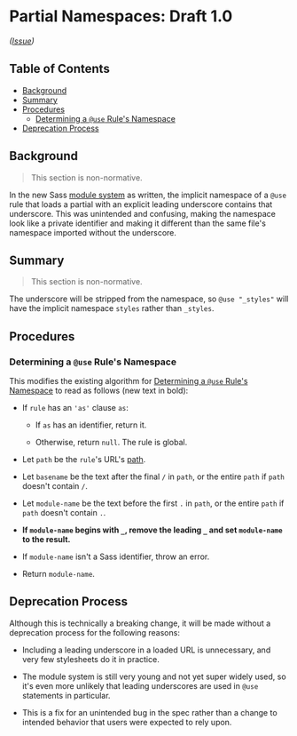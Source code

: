 # Partial Namespaces: Draft 1.0

*([Issue](https://github.com/sass/sass/issues/2800))*

## Table of Contents

* [Background](#background)
* [Summary](#summary)
* [Procedures](#procedures)
  * [Determining a `@use` Rule's Namespace](#determining-a-use-rules-namespace)
* [Deprecation Process](#deprecation-process)

## Background

> This section is non-normative.

In the new Sass [module system][] as written, the implicit namespace of a `@use`
rule that loads a partial with an explicit leading underscore contains that
underscore. This was unintended and confusing, making the namespace look like a
private identifier and making it different than the same file's namespace
imported without the underscore.

[module system]: ../accepted/module-system.md

## Summary

> This section is non-normative.

The underscore will be stripped from the namespace, so `@use "_styles"` will
have the implicit namespace `styles` rather than `_styles`.

## Procedures

### Determining a `@use` Rule's Namespace

This modifies the existing algorithm for [Determining a `@use` Rule's
Namespace][] to read as follows (new text in bold):

[Determining a `@use` Rule's Namespace]: ../../spec/at-rules/use.md#determining-a-use-rules-namespace

* If `rule` has an `'as'` clause `as`:

  * If `as` has an identifier, return it.

  * Otherwise, return `null`. The rule is global.

* Let `path` be the `rule`'s URL's [path][URL path].

  [URL path]: https://url.spec.whatwg.org/#concept-url-path

* Let `basename` be the text after the final `/` in `path`, or the entire `path`
  if `path` doesn't contain `/`.

* Let `module-name` be the text before the first `.` in `path`, or the entire
  `path` if `path` doesn't contain `.`.

* **If `module-name` begins with `_`, remove the leading `_` and set
  `module-name` to the result.**

* If `module-name` isn't a Sass identifier, throw an error.

* Return `module-name`.

## Deprecation Process

Although this is technically a breaking change, it will be made without a
deprecation process for the following reasons:

* Including a leading underscore in a loaded URL is unnecessary, and very few
  stylesheets do it in practice.

* The module system is still very young and not yet super widely used, so it's
  even more unlikely that leading underscores are used in `@use` statements in
  particular.

* This is a fix for an unintended bug in the spec rather than a change to
  intended behavior that users were expected to rely upon.
